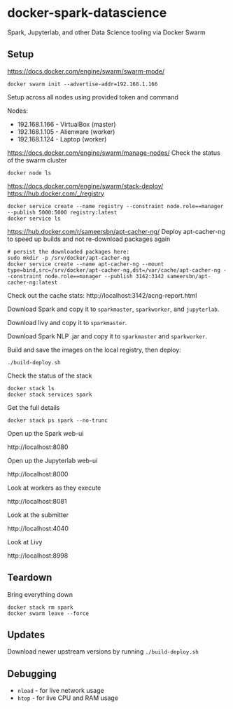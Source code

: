# docker-spark-datascience

Spark, Jupyterlab, and other Data Science tooling via Docker Swarm

## Setup

https://docs.docker.com/engine/swarm/swarm-mode/

```shell
docker swarm init --advertise-addr=192.168.1.166
```

Setup across all nodes using provided token and command

Nodes:

* 192.168.1.166 - VirtualBox (master)
* 192.168.1.105 - Alienware (worker)
* 192.168.1.124 - Laptop (worker)

https://docs.docker.com/engine/swarm/manage-nodes/
Check the status of the swarm cluster

```shell
docker node ls
```

https://docs.docker.com/engine/swarm/stack-deploy/
https://hub.docker.com/_/registry

```shell
docker service create --name registry --constraint node.role==manager --publish 5000:5000 registry:latest
docker service ls
```

https://hub.docker.com/r/sameersbn/apt-cacher-ng/
Deploy apt-cacher-ng to speed up builds and not re-download packages again

```shell
# persist the downloaded packages here:
sudo mkdir -p /srv/docker/apt-cacher-ng
docker service create --name apt-cacher-ng --mount type=bind,src=/srv/docker/apt-cacher-ng,dst=/var/cache/apt-cacher-ng --constraint node.role==manager --publish 3142:3142 sameersbn/apt-cacher-ng:latest
```

Check out the cache stats: http://localhost:3142/acng-report.html

Download Spark and copy it to `sparkmaster`, `sparkworker`, and `jupyterlab`.

Download livy and copy it to `sparkmaster`.

Download Spark NLP .jar and copy it to `sparkmaster` and `sparkworker`.

Build and save the images on the local registry, then deploy:

```shell
./build-deploy.sh
```

Check the status of the stack

```shel
docker stack ls
docker stack services spark
```

Get the full details

```shell
docker stack ps spark --no-trunc
```

Open up the Spark web-ui

http://localhost:8080

Open up the Jupyterlab web-ui

http://localhost:8000

Look at workers as they execute

http://localhost:8081

Look at the submitter

http://localhost:4040

Look at Livy

http://localhost:8998

## Teardown

Bring everything down

```shell
docker stack rm spark
docker swarm leave --force
```

## Updates

Download newer upstream versions by running `./build-deploy.sh`

## Debugging

* `nload` - for live network usage
* `htop` - for live CPU and RAM usage
